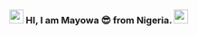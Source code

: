 <h3> <img src="https://media.giphy.com/media/hvRJCLFzcasrR4ia7z/giphy.gif" width="25">  
  HI, I am Mayowa 😎 from Nigeria.
  <img src="https://cdn.countryflags.com/thumbs/nigeria/flag-round-250.png" width="25">
</h3>
